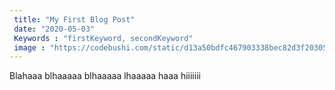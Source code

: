 ```yaml
---
 title: "My First Blog Post"
 date: "2020-05-03"
 Keywords : "firstKeyword, secondKeyword"
 image : "https://codebushi.com/static/d13a50bdfc467903338bec82d3f20305/41425/gatsby-image-v2.jpg"
---
```


Blahaaa blhaaaaa blhaaaaa
lhaaaaa haaa hiiiiiii